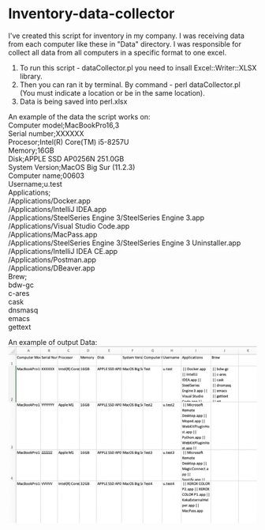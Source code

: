 # Inventory-data-collector

I've created this script for inventory in my company. I was receiving data from each computer like these in "Data" directory. I was responsible for collect all data from all computers in a specific format to one excel.

  1. To run this script - dataCollector.pl you need to insall Excel::Writer::XLSX library.
  2. Then you can ran it by terminal. By command - perl dataCollector.pl (You must indicate a location or be in the same location).
  4. Data is being saved into perl.xlsx


An example of the data the script works on:<br/>
Computer model;MacBookPro16,3<br/>
Serial number;XXXXXX<br/>
Procesor;Intel(R) Core(TM) i5-8257U<br/>
Memory;16GB<br/>
Disk;APPLE SSD AP0256N 251.0GB<br/>
System Version;MacOS Big Sur (11.2.3)<br/>
Computer name;00603<br/>
Username;u.test<br/>
Applications;<br/>
 /Applications/Docker.app<br/>
 /Applications/IntelliJ IDEA.app<br/>
 /Applications/SteelSeries Engine 3/SteelSeries Engine 3.app<br/>
 /Applications/Visual Studio Code.app<br/>
 /Applications/MacPass.app<br/>
 /Applications/SteelSeries Engine 3/SteelSeries Engine 3 Uninstaller.app<br/>
 /Applications/IntelliJ IDEA CE.app<br/>
 /Applications/Postman.app<br/>
 /Applications/DBeaver.app<br/>
Brew;<br/>
bdw-gc<br/>
c-ares<br/>
cask<br/>
dnsmasq<br/>
emacs<br/>
gettext<br/>


An example of output Data:
![alt text](https://github.com/kolanowskim/Inventory-data-collector/blob/main/Output.png?raw=true)
